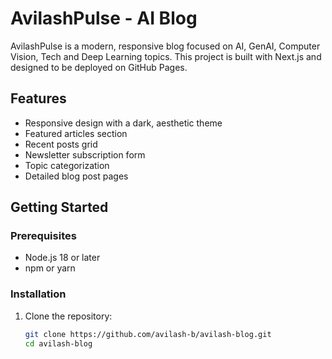 # AvilashPulse - AI Blog

AvilashPulse is a modern, responsive blog focused on AI, GenAI, Computer Vision, Tech and Deep Learning topics. This project is built with Next.js and designed to be deployed on GitHub Pages.

## Features

- Responsive design with a dark, aesthetic theme
- Featured articles section
- Recent posts grid
- Newsletter subscription form
- Topic categorization
- Detailed blog post pages

## Getting Started

### Prerequisites

- Node.js 18 or later
- npm or yarn

### Installation

1. Clone the repository:
   ```bash
   git clone https://github.com/avilash-b/avilash-blog.git
   cd avilash-blog

